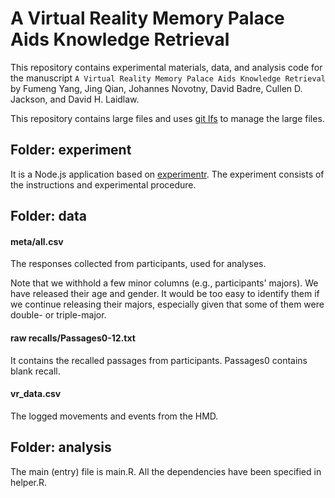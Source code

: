 # A Virtual Reality Memory Palace Aids Knowledge Retrieval

This repository contains experimental materials, data, and analysis code for the manuscript ``A Virtual Reality Memory Palace Aids Knowledge Retrieval`` by Fumeng Yang, Jing Qian, Johannes Novotny, David Badre, Cullen D. Jackson, and David H. Laidlaw.

This repository contains large files and uses [git lfs](https://git-lfs.github.com/) to manage the large files.

## Folder: experiment

It is a Node.js application based on [experimentr](https://github.com/codementum/experimentr). The experiment consists of the instructions and experimental procedure.


## Folder: data

#### meta/all.csv 

The responses collected from participants, used for analyses. 

Note that we withhold a few minor columns (e.g., participants' majors). We have released their age and gender. It would be too easy to identify them if we continue releasing their majors, especially given that some of them were double- or triple-major.


#### raw recalls/Passages0-12.txt

It contains the recalled passages from participants.
Passages0 contains blank recall.

#### vr_data.csv

The logged movements and events from the HMD.

## Folder: analysis

The main (entry) file is main.R. All the dependencies have been specified in helper.R.

